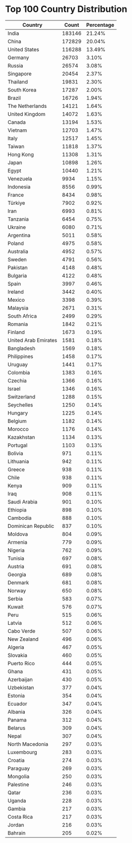 # Top 100 Country Distribution
| Country | Count | Percentage |
|----|----|----|
| India | 183146 | 21.24% |
| China | 172829 | 20.04% |
| United States | 116288 | 13.49% |
| Germany | 26703 | 3.10% |
| Russia | 26574 | 3.08% |
| Singapore | 20454 | 2.37% |
| Thailand | 19831 | 2.30% |
| South Korea | 17287 | 2.00% |
| Brazil | 16726 | 1.94% |
| The Netherlands | 14121 | 1.64% |
| United Kingdom | 14072 | 1.63% |
| Canada | 13194 | 1.53% |
| Vietnam | 12703 | 1.47% |
| Italy | 12517 | 1.45% |
| Taiwan | 11818 | 1.37% |
| Hong Kong | 11308 | 1.31% |
| Japan | 10898 | 1.26% |
| Egypt | 10440 | 1.21% |
| Venezuela | 9934 | 1.15% |
| Indonesia | 8556 | 0.99% |
| France | 8434 | 0.98% |
| Türkiye | 7902 | 0.92% |
| Iran | 6993 | 0.81% |
| Tanzania | 6454 | 0.75% |
| Ukraine | 6080 | 0.71% |
| Argentina | 5011 | 0.58% |
| Poland | 4975 | 0.58% |
| Australia | 4952 | 0.57% |
| Sweden | 4791 | 0.56% |
| Pakistan | 4148 | 0.48% |
| Bulgaria | 4122 | 0.48% |
| Spain | 3997 | 0.46% |
| Ireland | 3442 | 0.40% |
| Mexico | 3398 | 0.39% |
| Malaysia | 2671 | 0.31% |
| South Africa | 2499 | 0.29% |
| Romania | 1842 | 0.21% |
| Finland | 1673 | 0.19% |
| United Arab Emirates | 1581 | 0.18% |
| Bangladesh | 1569 | 0.18% |
| Philippines | 1458 | 0.17% |
| Uruguay | 1441 | 0.17% |
| Colombia | 1383 | 0.16% |
| Czechia | 1366 | 0.16% |
| Israel | 1346 | 0.16% |
| Switzerland | 1288 | 0.15% |
| Seychelles | 1250 | 0.14% |
| Hungary | 1225 | 0.14% |
| Belgium | 1182 | 0.14% |
| Morocco | 1176 | 0.14% |
| Kazakhstan | 1134 | 0.13% |
| Portugal | 1103 | 0.13% |
| Bolivia | 971 | 0.11% |
| Lithuania | 942 | 0.11% |
| Greece | 938 | 0.11% |
| Chile | 938 | 0.11% |
| Kenya | 909 | 0.11% |
| Iraq | 908 | 0.11% |
| Saudi Arabia | 901 | 0.10% |
| Ethiopia | 898 | 0.10% |
| Cambodia | 888 | 0.10% |
| Dominican Republic | 837 | 0.10% |
| Moldova | 804 | 0.09% |
| Armenia | 779 | 0.09% |
| Nigeria | 762 | 0.09% |
| Tunisia | 697 | 0.08% |
| Austria | 691 | 0.08% |
| Georgia | 689 | 0.08% |
| Denmark | 681 | 0.08% |
| Norway | 650 | 0.08% |
| Serbia | 583 | 0.07% |
| Kuwait | 576 | 0.07% |
| Peru | 515 | 0.06% |
| Latvia | 512 | 0.06% |
| Cabo Verde | 507 | 0.06% |
| New Zealand | 496 | 0.06% |
| Algeria | 467 | 0.05% |
| Slovakia | 460 | 0.05% |
| Puerto Rico | 444 | 0.05% |
| Ghana | 431 | 0.05% |
| Azerbaijan | 430 | 0.05% |
| Uzbekistan | 377 | 0.04% |
| Estonia | 354 | 0.04% |
| Ecuador | 347 | 0.04% |
| Albania | 326 | 0.04% |
| Panama | 312 | 0.04% |
| Belarus | 309 | 0.04% |
| Nepal | 307 | 0.04% |
| North Macedonia | 297 | 0.03% |
| Luxembourg | 283 | 0.03% |
| Croatia | 274 | 0.03% |
| Paraguay | 269 | 0.03% |
| Mongolia | 250 | 0.03% |
| Palestine | 246 | 0.03% |
| Qatar | 236 | 0.03% |
| Uganda | 228 | 0.03% |
| Gambia | 217 | 0.03% |
| Costa Rica | 217 | 0.03% |
| Jordan | 216 | 0.03% |
| Bahrain | 205 | 0.02% |
